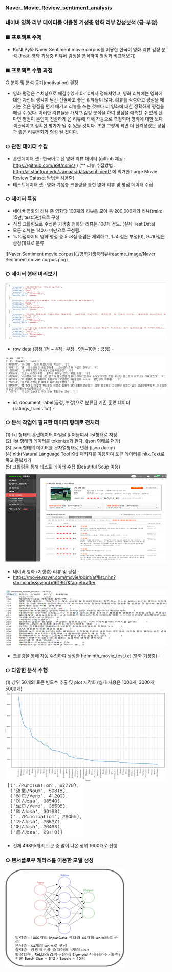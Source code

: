 ### Naver_Movie_Review_sentiment_analysis
### 네이버 영화 리뷰 데이터를 이용한 기생충 영화 리뷰 감성분석 (긍-부정)

### ■ 프로젝트 주제 
- KoNLPy와 Naver Sentiment movie corpus를 이용한 한국어 영화 리뷰 감정 분석 (Feat. 영화 기생충 리뷰에 감정을 분석하여 평점과 비교해보기)

### ■ 프로젝트 수행 과정 
○ 분야 및 분석 동기(motivation) 결정
- 영화 평점은 수치상으로 매길수있게 0~10까지 정해져있고, 영화 리뷰에는 영화에 대한 자신의 생각이 담긴 진솔하고 좋은 리뷰들이 많다. 리뷰를 작성하고 평점을 매기는 것은 평점을 먼저 매기고 리뷰를 쓰는 것보다 더 영화에 대한 정확하게 평점을 매길 수 있다. 이러한 리뷰들을 가지고 감정 분석을 하여 평점을 예측할 수 있게 된다면 평점이 본인이 진솔하게 쓴 리뷰에 의해 자동으로 측정되어 영화에 대한 보다 객관적이고 정확한 평가가 될 수 있을 것이다. 또한 그렇게 되면 더 신뢰성있는 평점과 좋은 리뷰문화가 형성 될 것이다.

### ○ 관련 데이터 수집
- 훈련데이터 셋 : 한국어로 된 영화 리뷰 데이터 (github 제공 : https://github.com/e9t/nsmc/ ) 
(** 리뷰 수집방법 : http://ai.stanford.edu/~amaas/data/sentiment/ 에 의거한 Large Movie Review Dataset 방법을 사용함)
- 테스트데이터 셋 : 영화 기생충 크롤링을 통한 영화 리뷰 및 평점 데이터 수집

### ○ 데이터 특징 
- 네이버 영화의 리뷰 중 영화당 100개의 리뷰를 모아 총 200,000개의 리뷰(train: 15만, test:5만)으로 구성
- 직접 크롤링으로 수집한 기생충 영화의 리뷰는 100개 정도. (실제 Test Data)
- 모든 리뷰는 140자 미만으로 구성됨.
- 1~10점까지의 영화 평점 중 5~8점 중립은 제외하고, 1~4 점은 부정(0), 9~10점은 긍정(1)으로 분류

![Naver Sentiment movie corpus](./영화기생충리뷰/readme_image/Naver Sentiment movie corpus.png)

### ○ 데이터 형태 미리보기
![row_data](./영화기생충리뷰/readme_image/row_data.png)
- row data (평점 1점 ~ 4점 : 부정 , 9점~10점 : 긍정) -   

![rating_train](./영화기생충리뷰/readme_image/rating_train.png)
- id, document, label(긍정, 부정)으로 분류된 기존 훈련 데이터 (ratings_trains.txt) -

### ○ 분석 작업에 필요한 데이터 형태로 전처리   
(1) txt 형태의 훈련데이터 파일을 읽어들여서 list형태로 저장   
(2) list 형태의 데이터를 tokenize화 한다. (json 형태로 저장)   
(3) json 형태의 데이터를 문자열형태로 변환 (json.dump)   
(4) nltk(Natural Language Tool Kit) 패키지를 이용하여 토큰 데이터를 nltk.Text로 묶고 중복제거   
(5) 크롤링을 통해 테스트 데이터 수집 (Beautiful Soup 이용)   

![helminth_movie](./영화기생충리뷰/readme_image/helminth_movie.png)
- 네이버 영화 (기생충) 리뷰 및 평점 -
- https://movie.naver.com/movie/point/af/list.nhn?st=mcode&sword=161967&target=after

![helminth_movie_txt](./영화기생충리뷰/readme_image/helminth_movie_txt.png)
- 크롤링을 통해 자동 수집하여 생성한 helminth_movie_test.txt (영화 기생충) - 

### ○ 다양한 분석 수행   
(1) 상위 50개의 토큰 빈도수 추출 및 plot 시각화 (실제 사용은 1000개, 3000개, 5000개)
 ![token](./영화기생충리뷰/readme_image/token.png)
 ![best_token](./영화기생충리뷰/readme_image/best_token.png)
 - 전체 49895개의 토큰 중 많이 나온 상위 1000개로 진행

### ○ 텐서플로우 케라스를 이용한 모델 생성
![tf_keras](./영화기생충리뷰/readme_image/tf_keras.png)
